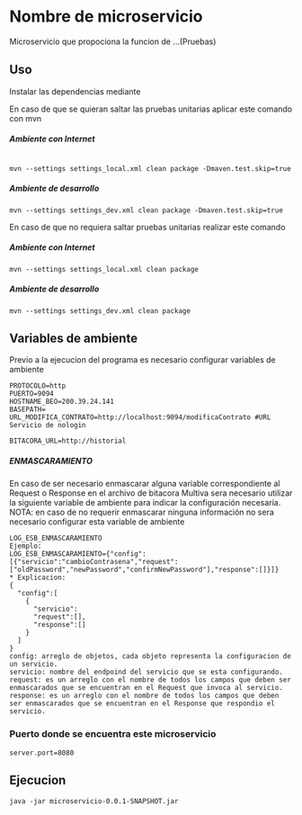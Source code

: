 # Nombre de microservicio

Microservicio que propociona la funcion de ...(Pruebas)
## Uso

Instalar las dependencias mediante

En caso de que se quieran saltar las pruebas unitarias aplicar este comando con mvn 

##### Ambiente con Internet
```

mvn --settings settings_local.xml clean package -Dmaven.test.skip=true
```
##### Ambiente de desarrollo
```
mvn --settings settings_dev.xml clean package -Dmaven.test.skip=true
```

En caso de que no requiera saltar pruebas unitarias realizar este comando

##### Ambiente con Internet
```
mvn --settings settings_local.xml clean package
```
##### Ambiente de desarrollo
```
mvn --settings settings_dev.xml clean package
```


## Variables de ambiente

Previo a la ejecucion del programa es necesario configurar variables de ambiente



```
PROTOCOLO=http
PUERTO=9094
HOSTNAME_BEO=200.39.24.141
BASEPATH=
URL_MODIFICA_CONTRATO=http://localhost:9094/modificaContrato #URL Servicio de nologin

BITACORA_URL=http://historial
```

##### ENMASCARAMIENTO
En caso de ser necesario enmascarar alguna variable correspondiente al Request o Response en el archivo de bitacora Multiva sera necesario utilizar la siguiente variable de ambiente para indicar la configuración necesaria.
NOTA: en caso de no requerir enmascarar ninguna información no sera necesario configurar esta variable de ambiente
```
LOG_ESB_ENMASCARAMIENTO
Ejemplo:
LOG_ESB_ENMASCARAMIENTO={"config":[{"servicio":"cambioContrasena","request":["oldPassword","newPassword","confirmNewPassword"],"response":[]}]}
* Explicacion:
{
  "config":[
    {
      "servicio":
      "request":[],
      "response":[]
    }
  ]
}
config: arreglo de objetos, cada objeto representa la configuracion de un servicio.
servicio: nombre del endpoind del servicio que se esta configurando.
request: es un arreglo con el nombre de todos los campos que deben ser enmascarados que se encuentran en el Request que invoca al servicio.
response: es un arreglo con el nombre de todos los campos que deben ser enmascarados que se encuentran en el Response que respondio el servicio.
```

### Puerto donde se encuentra este microservicio

```
server.port=8080 
```

## Ejecucion
```
java -jar microservicio-0.0.1-SNAPSHOT.jar
```
